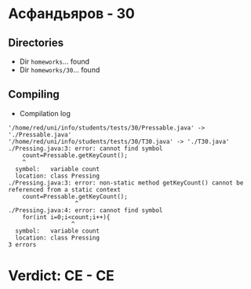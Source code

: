 # Асфандьяров - 30
## Directories
- Dir `homeworks`... found
- Dir `homeworks/30`... found
## Compiling
- Compilation log
```
'/home/red/uni/info/students/tests/30/Pressable.java' -> './Pressable.java'
'/home/red/uni/info/students/tests/30/T30.java' -> './T30.java'
./Pressing.java:3: error: cannot find symbol
    count=Pressable.getKeyCount();
    ^
  symbol:   variable count
  location: class Pressing
./Pressing.java:3: error: non-static method getKeyCount() cannot be referenced from a static context
    count=Pressable.getKeyCount();
                   ^
./Pressing.java:4: error: cannot find symbol
    for(int i=0;i<count;i++){
                  ^
  symbol:   variable count
  location: class Pressing
3 errors

```
# Verdict: **CE** - CE
